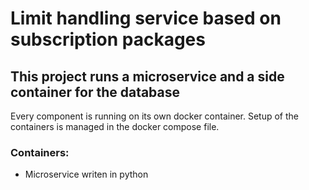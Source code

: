 # Limit handling service based on subscription packages

## This project runs a microservice and a side container for the database
Every component is running on its own docker container.
Setup of the containers is managed in the docker compose file.

### Containers:
* Microservice writen in python